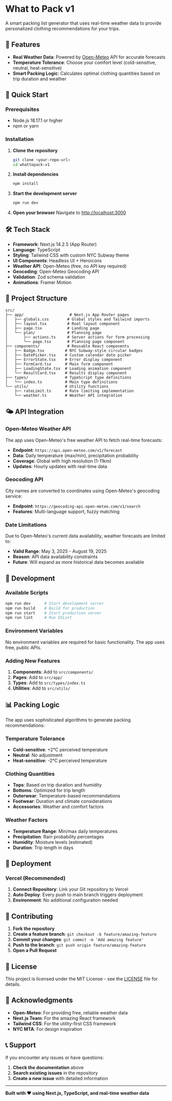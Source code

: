 # What to Pack v1

A smart packing list generator that uses real-time weather data to provide personalized clothing recommendations for your trips.

## 🌟 Features

- **Real Weather Data**: Powered by [Open-Meteo](https://open-meteo.com/) API for accurate forecasts
- **Temperature Tolerance**: Choose your comfort level (cold-sensitive, neutral, heat-sensitive)
- **Smart Packing Logic**: Calculates optimal clothing quantities based on trip duration and weather

## 🚀 Quick Start

### Prerequisites

- Node.js 18.17.1 or higher
- npm or yarn

### Installation

1. **Clone the repository**
   ```bash
   git clone <your-repo-url>
   cd whattopack-v1
   ```

2. **Install dependencies**
   ```bash
   npm install
   ```

3. **Start the development server**
   ```bash
   npm run dev
   ```

4. **Open your browser**
   Navigate to [http://localhost:3000](http://localhost:3000)

## 🛠️ Tech Stack

- **Framework**: Next.js 14.2.5 (App Router)
- **Language**: TypeScript
- **Styling**: Tailwind CSS with custom NYC Subway theme
- **UI Components**: Headless UI + Heroicons
- **Weather API**: Open-Meteo (free, no API key required)
- **Geocoding**: Open-Meteo Geocoding API
- **Validation**: Zod schema validation
- **Animations**: Framer Motion

## 📁 Project Structure

```
src/
├── app/                    # Next.js App Router pages
│   ├── globals.css        # Global styles and Tailwind imports
│   ├── layout.tsx         # Root layout component
│   ├── page.tsx           # Landing page
│   └── plan/              # Planning page
│       ├── actions.ts     # Server actions for form processing
│       └── page.tsx       # Planning page component
├── components/            # Reusable React components
│   ├── Badge.tsx         # NYC Subway-style circular badges
│   ├── DatePicker.tsx    # Custom calendar date picker
│   ├── ErrorState.tsx    # Error display component
│   ├── FormCard.tsx      # Main form component
│   ├── LoadingState.tsx  # Loading animation component
│   └── ResultCard.tsx    # Results display component
├── types/                # TypeScript type definitions
│   └── index.ts          # Main type definitions
└── utils/                # Utility functions
    ├── rateLimit.ts      # Rate limiting implementation
    └── weather.ts        # Weather API integration
```

## 🌤️ API Integration

### Open-Meteo Weather API

The app uses Open-Meteo's free weather API to fetch real-time forecasts:

- **Endpoint**: `https://api.open-meteo.com/v1/forecast`
- **Data**: Daily temperature (max/min), precipitation probability
- **Coverage**: Global with high resolution (1-11km)
- **Updates**: Hourly updates with real-time data

### Geocoding API

City names are converted to coordinates using Open-Meteo's geocoding service:

- **Endpoint**: `https://geocoding-api.open-meteo.com/v1/search`
- **Features**: Multi-language support, fuzzy matching

### Date Limitations

Due to Open-Meteo's current data availability, weather forecasts are limited to:
- **Valid Range**: May 3, 2025 - August 19, 2025
- **Reason**: API data availability constraints
- **Future**: Will expand as more historical data becomes available

## 🔧 Development

### Available Scripts

```bash
npm run dev      # Start development server
npm run build    # Build for production
npm run start    # Start production server
npm run lint     # Run ESLint
```

### Environment Variables

No environment variables are required for basic functionality. The app uses free, public APIs.

### Adding New Features

1. **Components**: Add to `src/components/`
2. **Pages**: Add to `src/app/`
3. **Types**: Add to `src/types/index.ts`
4. **Utilities**: Add to `src/utils/`

## 📊 Packing Logic

The app uses sophisticated algorithms to generate packing recommendations:

### Temperature Tolerance

- **Cold-sensitive**: +2°C perceived temperature
- **Neutral**: No adjustment
- **Heat-sensitive**: -2°C perceived temperature

### Clothing Quantities

- **Tops**: Based on trip duration and humidity
- **Bottoms**: Optimized for trip length
- **Outerwear**: Temperature-based recommendations
- **Footwear**: Duration and climate considerations
- **Accessories**: Weather and comfort factors

### Weather Factors

- **Temperature Range**: Min/max daily temperatures
- **Precipitation**: Rain probability percentages
- **Humidity**: Moisture levels (estimated)
- **Duration**: Trip length in days

## 🚀 Deployment

### Vercel (Recommended)

1. **Connect Repository**: Link your Git repository to Vercel
2. **Auto Deploy**: Every push to main branch triggers deployment
3. **Environment**: No additional configuration needed

## 🤝 Contributing

1. **Fork the repository**
2. **Create a feature branch**: `git checkout -b feature/amazing-feature`
3. **Commit your changes**: `git commit -m 'Add amazing feature'`
4. **Push to the branch**: `git push origin feature/amazing-feature`
5. **Open a Pull Request**

## 📝 License

This project is licensed under the MIT License - see the [LICENSE](LICENSE) file for details.

## 🙏 Acknowledgments

- **Open-Meteo**: For providing free, reliable weather data
- **Next.js Team**: For the amazing React framework
- **Tailwind CSS**: For the utility-first CSS framework
- **NYC MTA**: For design inspiration

## 📞 Support

If you encounter any issues or have questions:

1. **Check the documentation** above
2. **Search existing issues** in the repository
3. **Create a new issue** with detailed information

---

**Built with ❤️ using Next.js, TypeScript, and real-time weather data**